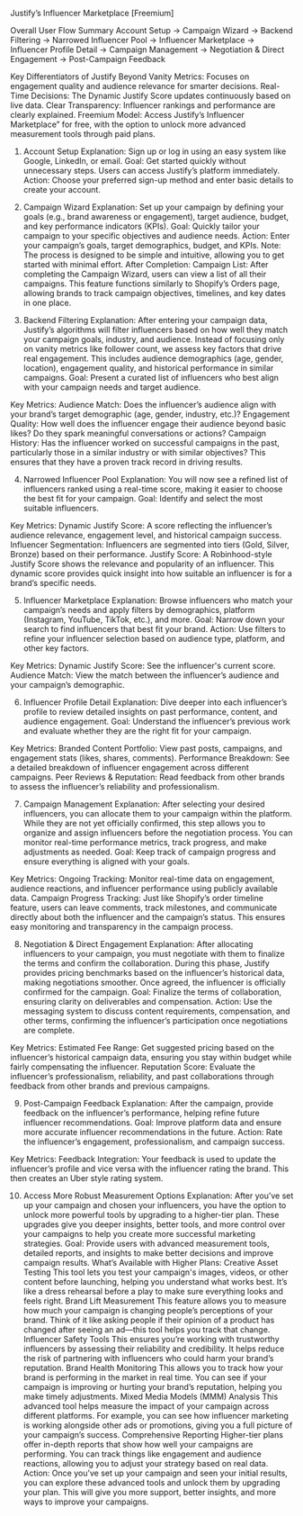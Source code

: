 Justify’s Influencer Marketplace [Freemium]

Overall User Flow Summary
Account Setup → Campaign Wizard → Backend Filtering → Narrowed Influencer Pool → Influencer Marketplace → Influencer Profile Detail → Campaign Management → Negotiation & Direct Engagement → Post-Campaign Feedback

Key Differentiators of Justify
Beyond Vanity Metrics: Focuses on engagement quality and audience relevance for smarter decisions.
Real-Time Decisions: The Dynamic Justify Score updates continuously based on live data.
Clear Transparency: Influencer rankings and performance are clearly explained.
Freemium Model: Access Justify’s Influencer Marketplace” for free, with the option to unlock more advanced measurement tools through paid plans.

1. Account Setup
   Explanation: Sign up or log in using an easy system like Google, LinkedIn, or email.
   Goal: Get started quickly without unnecessary steps. Users can access Justify’s platform immediately.
   Action: Choose your preferred sign-up method and enter basic details to create your account.

2. Campaign Wizard
   Explanation: Set up your campaign by defining your goals (e.g., brand awareness or engagement), target audience, budget, and key performance indicators (KPIs).
   Goal: Quickly tailor your campaign to your specific objectives and audience needs.
   Action: Enter your campaign’s goals, target demographics, budget, and KPIs.
   Note: The process is designed to be simple and intuitive, allowing you to get started with minimal effort.
   After Completion:
   Campaign List: After completing the Campaign Wizard, users can view a list of all their campaigns. This feature functions similarly to Shopify’s Orders page, allowing brands to track campaign objectives, timelines, and key dates in one place.

3. Backend Filtering
   Explanation: After entering your campaign data, Justify’s algorithms will filter influencers based on how well they match your campaign goals, industry, and audience. Instead of focusing only on vanity metrics like follower count, we assess key factors that drive real engagement. This includes audience demographics (age, gender, location), engagement quality, and historical performance in similar campaigns.
   Goal: Present a curated list of influencers who best align with your campaign needs and target audience.

Key Metrics:
Audience Match: Does the influencer’s audience align with your brand’s target demographic (age, gender, industry, etc.)?
Engagement Quality: How well does the influencer engage their audience beyond basic likes? Do they spark meaningful conversations or actions?
Campaign History: Has the influencer worked on successful campaigns in the past, particularly those in a similar industry or with similar objectives? This ensures that they have a proven track record in driving results.

4. Narrowed Influencer Pool
   Explanation: You will now see a refined list of influencers ranked using a real-time score, making it easier to choose the best fit for your campaign.
   Goal: Identify and select the most suitable influencers.

Key Metrics:
Dynamic Justify Score: A score reflecting the influencer’s audience relevance, engagement level, and historical campaign success.
Influencer Segmentation: Influencers are segmented into tiers (Gold, Silver, Bronze) based on their performance.
Justify Score: A Robinhood-style Justify Score shows the relevance and popularity of an influencer. This dynamic score provides quick insight into how suitable an influencer is for a brand’s specific needs.

5. Influencer Marketplace
   Explanation: Browse influencers who match your campaign’s needs and apply filters by demographics, platform (Instagram, YouTube, TikTok, etc.), and more.
   Goal: Narrow down your search to find influencers that best fit your brand.
   Action: Use filters to refine your influencer selection based on audience type, platform, and other key factors.

Key Metrics:
Dynamic Justify Score: See the influencer's current score.
Audience Match: View the match between the influencer’s audience and your campaign’s demographic.

6. Influencer Profile Detail
   Explanation: Dive deeper into each influencer’s profile to review detailed insights on past performance, content, and audience engagement.
   Goal: Understand the influencer’s previous work and evaluate whether they are the right fit for your campaign.

Key Metrics:
Branded Content Portfolio: View past posts, campaigns, and engagement stats (likes, shares, comments).
Performance Breakdown: See a detailed breakdown of influencer engagement across different campaigns.
Peer Reviews & Reputation: Read feedback from other brands to assess the influencer’s reliability and professionalism.

7. Campaign Management
   Explanation: After selecting your desired influencers, you can allocate them to your campaign within the platform. While they are not yet officially confirmed, this step allows you to organize and assign influencers before the negotiation process. You can monitor real-time performance metrics, track progress, and make adjustments as needed.
   Goal: Keep track of campaign progress and ensure everything is aligned with your goals.

Key Metrics:
Ongoing Tracking: Monitor real-time data on engagement, audience reactions, and influencer performance using publicly available data.
Campaign Progress Tracking: Just like Shopify’s order timeline feature, users can leave comments, track milestones, and communicate directly about both the influencer and the campaign’s status. This ensures easy monitoring and transparency in the campaign process.

8. Negotiation & Direct Engagement
   Explanation: After allocating influencers to your campaign, you must negotiate with them to finalize the terms and confirm the collaboration. During this phase, Justify provides pricing benchmarks based on the influencer’s historical data, making negotiations smoother. Once agreed, the influencer is officially confirmed for the campaign.
   Goal: Finalize the terms of collaboration, ensuring clarity on deliverables and compensation.
   Action: Use the messaging system to discuss content requirements, compensation, and other terms, confirming the influencer’s participation once negotiations are complete.

Key Metrics:
Estimated Fee Range: Get suggested pricing based on the influencer’s historical campaign data, ensuring you stay within budget while fairly compensating the influencer.
Reputation Score: Evaluate the influencer’s professionalism, reliability, and past collaborations through feedback from other brands and previous campaigns.

9. Post-Campaign Feedback
   Explanation: After the campaign, provide feedback on the influencer’s performance, helping refine future influencer recommendations.
   Goal: Improve platform data and ensure more accurate influencer recommendations in the future.
   Action: Rate the influencer’s engagement, professionalism, and campaign success.

Key Metrics:
Feedback Integration: Your feedback is used to update the influencer’s profile and vice versa with the influencer rating the brand. This then creates an Uber style rating system.

10. Access More Robust Measurement Options
    Explanation: After you’ve set up your campaign and chosen your influencers, you have the option to unlock more powerful tools by upgrading to a higher-tier plan. These upgrades give you deeper insights, better tools, and more control over your campaigns to help you create more successful marketing strategies.
    Goal: Provide users with advanced measurement tools, detailed reports, and insights to make better decisions and improve campaign results.
    What’s Available with Higher Plans:
    Creative Asset Testing
    This tool lets you test your campaign's images, videos, or other content before launching, helping you understand what works best. It’s like a dress rehearsal before a play to make sure everything looks and feels right.
    Brand Lift Measurement
    This feature allows you to measure how much your campaign is changing people’s perceptions of your brand. Think of it like asking people if their opinion of a product has changed after seeing an ad—this tool helps you track that change.
    Influencer Safety Tools
    This ensures you’re working with trustworthy influencers by assessing their reliability and credibility. It helps reduce the risk of partnering with influencers who could harm your brand’s reputation.
    Brand Health Monitoring
    This allows you to track how your brand is performing in the market in real time. You can see if your campaign is improving or hurting your brand’s reputation, helping you make timely adjustments.
    Mixed Media Models (MMM) Analysis
    This advanced tool helps measure the impact of your campaign across different platforms. For example, you can see how influencer marketing is working alongside other ads or promotions, giving you a full picture of your campaign’s success.
    Comprehensive Reporting
    Higher-tier plans offer in-depth reports that show how well your campaigns are performing. You can track things like engagement and audience reactions, allowing you to adjust your strategy based on real data.
    Action: Once you’ve set up your campaign and seen your initial results, you can explore these advanced tools and unlock them by upgrading your plan. This will give you more support, better insights, and more ways to improve your campaigns.
